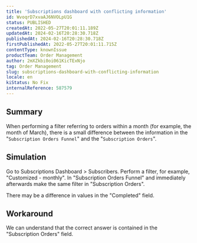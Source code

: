 ```yaml
---
title: 'Subscriptions dashboard with conflicting information'
id: WvoqrD7xvaAJ6NVOLpU1G
status: PUBLISHED
createdAt: 2022-05-27T20:01:11.189Z
updatedAt: 2024-02-16T20:28:30.718Z
publishedAt: 2024-02-16T20:28:30.718Z
firstPublishedAt: 2022-05-27T20:01:11.715Z
contentType: knownIssue
productTeam: Order Management
author: 2mXZkbi0oi061KicTExNjo
tag: Order Management
slug: subscriptions-dashboard-with-conflicting-information
locale: en
kiStatus: No Fix
internalReference: 587579
---
```


## Summary



When performing a filter referring to orders within a month (for example, the month of March), there is a small difference between the information in the "`Subscription Orders Funnel`" and the "`Subscription Orders`".






## Simulation



Go to Subscriptions Dashboard > Subscribers. Perform a filter, for example, "Customized - monthly". In "Subscription Orders Funnel" and immediately afterwards make the same filter in "Subscription Orders".

There may be a difference in values in the "Completed" field.






## Workaround



We can understand that the correct answer is contained in the "Subscription Orders" field.

